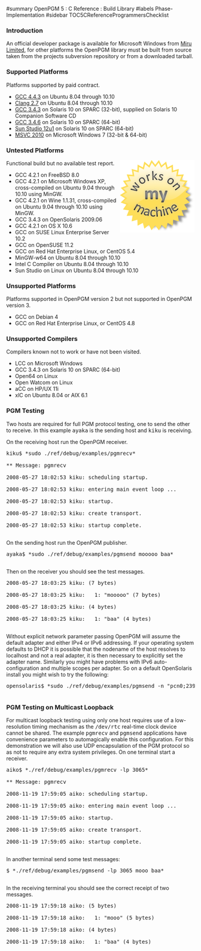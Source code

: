 ﻿#summary OpenPGM 5 : C Reference : Build Library
#labels Phase-Implementation
#sidebar TOC5CReferenceProgrammersChecklist
### Introduction ###
An official developer package is available for Microsoft Windows from [Miru Limited](http://miru.hk/openpgm/), for other platforms the OpenPGM library must be built from source taken from the projects subversion repository or from a downloaded tarball.


### Supported Platforms ###
Platforms supported by paid contract.
  * [GCC 4.4.3](OpenPgm5CReferenceBuildLibraryLucid.md) on Ubuntu 8.04 through 10.10
  * [Clang 2.7](OpenPgm5CReferenceBuildLibraryClang.md) on Ubuntu 8.04 through 10.10
  * [GCC 3.4.3](OpenPgm5CReferenceBuildLibrarySolarisSunGcc.md) on Solaris 10 on SPARC (32-bit), supplied on Solaris 10 Companion Software CD
  * [GCC 3.4.6](OpenPgm5CReferenceBuildLibrarySolarisGcc64.md) on Solaris 10 on SPARC (64-bit)
  * [Sun Studio 12u1](OpenPgm5CReferenceBuildLibrarySolarisSunStudio.md) on Solaris 10 on SPARC (64-bit)
  * [MSVC 2010](OpenPgm5CReferenceBuildLibraryWindows.md) on Microsoft Windows 7 (32-bit & 64-bit)

### Untested Platforms ###
<img src='img/womm.png' align='right' width='200' height='193' />Functional build but no available test report.
  * GCC 4.2.1 on FreeBSD 8.0
  * GCC 4.2.1 on Microsoft Windows XP, cross-compiled on Ubuntu 9.04 through 10.10 using MinGW.
  * GCC 4.2.1 on Wine 1.1.31, cross-compiled on Ubuntu 9.04 through 10.10 using MinGW.
  * GCC 3.4.3 on OpenSolaris 2009.06
  * GCC 4.2.1 on OS X 10.6
  * GCC on SUSE Linux Enterprise Server 10.2
  * GCC on OpenSUSE 11.2
  * GCC on Red Hat Enterprise Linux, or CentOS 5.4
  * MinGW-w64 on Ubuntu 8.04 through 10.10
  * Intel C Compiler on Ubuntu 8.04 through 10.10
  * Sun Studio on Linux on Ubuntu 8.04 through 10.10

### Unsupported Platforms ###
Platforms supported in OpenPGM version 2 but not supported in OpenPGM version 3.
  * GCC on Debian 4
  * GCC on Red Hat Enterprise Linux, or CentOS 4.8

### Unsupported Compilers ###
Compilers known not to work or have not been visited.
  * LCC on Microsoft Windows
  * GCC 3.4.3 on Solaris 10 on SPARC (64-bit)
  * Open64 on Linux
  * Open Watcom on Linux
  * aCC on HP/UX 11i
  * xlC on Ubuntu 8.04 or AIX 6.1


### PGM Testing ###
Two hosts are required for full PGM protocol testing, one to send the other to receive.  In this example <tt>ayaka</tt> is the sending host and <tt>kiku</tt> is receiving.

On the receiving host run the OpenPGM receiver.
<pre>
kiku$ *sudo ./ref/debug/examples/pgmrecv*<br>
** Message: pgmrecv<br>
2008-05-27 18:02:53 kiku: scheduling startup.<br>
2008-05-27 18:02:53 kiku: entering main event loop ...<br>
2008-05-27 18:02:53 kiku: startup.<br>
2008-05-27 18:02:53 kiku: create transport.<br>
2008-05-27 18:02:53 kiku: startup complete.<br>
</pre>
On the sending host run the OpenPGM publisher.
<pre>
ayaka$ *sudo ./ref/debug/examples/pgmsend mooooo baa*<br>
</pre>
Then on the receiver you should see the test messages.
<pre>
2008-05-27 18:03:25 kiku: (7 bytes)<br>
2008-05-27 18:03:25 kiku: 	1: "mooooo" (7 bytes)<br>
2008-05-27 18:03:25 kiku: (4 bytes)<br>
2008-05-27 18:03:25 kiku: 	1: "baa" (4 bytes)<br>
</pre>
Without explicit network parameter passing OpenPGM will assume the default adapter and either IPv4 or IPv6 addressing.  If your operating system defaults to DHCP it is possible that the nodename of the host resolves to localhost and not a real adapter, it is then necessary to explicitly set the adapter name.  Similarly you might have problems with IPv6 auto-configuration and multiple scopes per adapter.  So on a default OpenSolaris install you might wish to try the following:
<pre>
opensolaris$ *sudo ./ref/debug/examples/pgmsend -n "pcn0;239.192.0.1" ichigo milk*<br>
</pre>

### PGM Testing on Multicast Loopback ###

For multicast loopback testing using only one host requires use of a low-resolution timing mechanism as the <tt>/dev/rtc</tt> real-time clock device cannot be shared.  The example <tt>pgmrecv</tt> and <tt>pgmsend</tt> applications have convenience parameters to automagically enable this configuration.  For this demonstration we will also use UDP encapsulation of the PGM protocol so as not to require any extra system privileges.  On one terminal start a receiver.
<pre>
aiko$ *./ref/debug/examples/pgmrecv -lp 3065*<br>
** Message: pgmrecv<br>
2008-11-19 17:59:05 aiko: scheduling startup.<br>
2008-11-19 17:59:05 aiko: entering main event loop ...<br>
2008-11-19 17:59:05 aiko: startup.<br>
2008-11-19 17:59:05 aiko: create transport.<br>
2008-11-19 17:59:05 aiko: startup complete.<br>
</pre>
In another terminal send some test messages:
<pre>
$ *./ref/debug/examples/pgmsend -lp 3065 mooo baa*<br>
</pre>
In the receiving terminal you should see the correct receipt of two messages.
<pre>
2008-11-19 17:59:18 aiko: (5 bytes)<br>
2008-11-19 17:59:18 aiko: 	1: "mooo" (5 bytes)<br>
2008-11-19 17:59:18 aiko: (4 bytes)<br>
2008-11-19 17:59:18 aiko: 	1: "baa" (4 bytes)<br>
</pre>